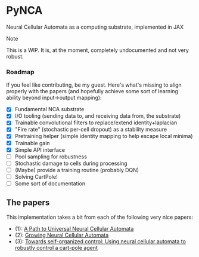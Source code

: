 # PyNCA

Neural Cellular Automata as a computing substrate, implemented in JAX

> [!NOTE]
> This is a WIP. It is, at the moment, completely undocumented and not very robust. 

### Roadmap

If you feel like contributing, be my guest. Here's what's missing to align properly with the papers (and hopefully achieve some sort of learning ability beyond input->output mapping):

- [x] Fundamental NCA substrate
- [x] I/O tooling (sending data to, and receiving data from, the substrate)
- [x] Trainable convolutional filters to replace/extend identity+laplacian
- [x] "Fire rate" (stochastic per-cell dropout) as a stability measure
- [x] Pretraining helper (simple identity mapping to help escape local minima)
- [x] Trainable gain
- [x] Simple API interface
- [ ] Pool sampling for robustness
- [ ] Stochastic damage to cells during processing
- [ ] (Maybe) provide a training routine (probably DQN)
- [ ] Solving CartPole!
- [ ] Some sort of documentation

## The papers

This implementation takes a bit from each of the following very nice papers:

- (1): [A Path to Universal Neural Cellular Automata](https://arxiv.org/pdf/2505.13058)
- (2): [Growing Neural Cellular Automata](https://distill.pub/2020/growing-ca/)
- (3): [Towards self-organized control: Using neural cellular automata to robustly control a cart-pole agent](https://arxiv.org/abs/2106.15240)